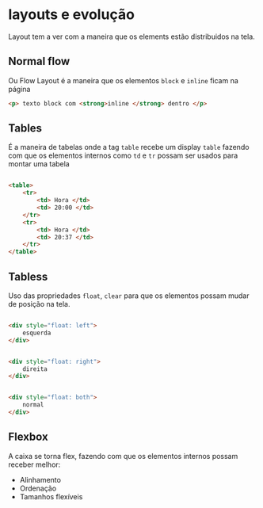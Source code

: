 
# layouts e evolução

Layout tem a ver com a maneira que os elements estão distribuidos
na tela.

## Normal flow

Ou Flow Layout é a maneira que os elementos `block` e `inline`
ficam na página


```html
<p> texto block com <strong>inline </strong> dentro </p>
```

## Tables

É a maneira de tabelas onde a tag `table` recebe um display `table`
fazendo com que os elementos internos como `td` e `tr` possam
ser usados para montar uma tabela

```html

<table>
    <tr>
        <td> Hora </td>
        <td> 20:00 </td>
    </tr>
    <tr>
        <td> Hora </td>
        <td> 20:37 </td>
    </tr>
</table>
```


## Tabless

Uso das propriedades `float`, `clear` para que os elementos possam
mudar de posição na tela.

```html

<div style="float: left">
    esquerda
</div>


<div style="float: right">
    direita
</div>


<div style="float: both">
    normal
</div>
```
## Flexbox

A caixa se torna flex, fazendo com que os elementos internos possam receber melhor:

- Alinhamento
- Ordenação
- Tamanhos flexíveis